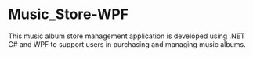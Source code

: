 # Music_Store-WPF
This music album store management application is developed using .NET C# and WPF to support users in purchasing and managing music albums.
